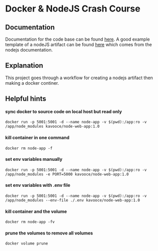 # Docker & NodeJS Crash Course

## Documentation
Documentation for the code base can be found <a href="https://www.youtube.com/watch?v=9zUHg7xjIqQ&list=WL&index=1">here</a>. A good example template of a nodeJS artifact can be found <a href="https://nodejs.org/en/docs/guides/nodejs-docker-webapp/">here</a> which comes from the nodejs documentation.

## Explanation
This project goes through a workflow for creating a nodejs artifact then making a docker continer.

## Helpful hints
#### sync docker to source code on local host but read only
```
docker run -p 5001:5001 -d --name node-app -v $(pwd):/app:ro -v /app/node_modules kavooce/node-web-app:1.0
```

#### kill container in one command
```
docker rm node-app -f
```

#### set env variables manually
```
docker run -p 5001:5001 -d --name node-app -v $(pwd):/app:ro -v /app/node_modules -e PORT=5000 kavooce/node-web-app:1.0
```

#### set env variables with .env file
```
docker run -p 5001:5001 -d --name node-app -v $(pwd):/app:ro -v /app/node_modules --env-file ./.env kavooce/node-web-app:1.0
```

#### kill container and the volume
```
docker rm node-app -fv
```

#### prune the volumes to remove all volumes
```
docker volume prune
```

